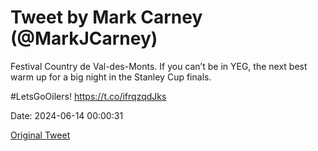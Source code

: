 # Tweet by Mark Carney (@MarkJCarney)

Festival Country de Val-des-Monts. If you can’t be in YEG, the next best warm up for a big night in the Stanley Cup finals.

#LetsGoOilers! https://t.co/ifrqzqdJks

Date: 2024-06-14 00:00:31

[Original Tweet](https://x.com/MarkJCarney/status/1801404312771232056)
